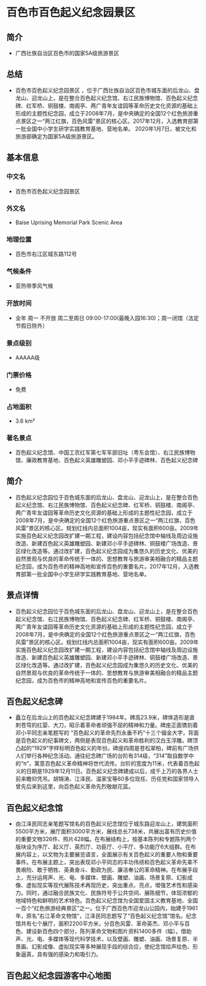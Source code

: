 # 百色市百色起义纪念园景区
## 简介
- 广西壮族自治区百色市的国家5A级旅游景区
## 总结
- 百色市百色起义纪念园景区 ，位于广西壮族自治区百色市城东面的后龙山、盘龙山、迎龙山上，是在整合百色起义纪念馆、右江民族博物馆、百色起义纪念碑、红军桥、铜鼓楼、南阁亭、两广青年友谊园等革命历史文化资源的基础上形成的主题性纪念园，成立于2008年7月，是中央确定的全国12个红色旅游重点景区之一“两江红旗，百色风雷”景区的核心区。2017年12月，入选教育部第一批全国中小学生研学实践教育基地、营地名单。  2020年1月7日，被文化和旅游部确定为国家5A级旅游景区。
## 基本信息
### 中文名
- 百色市百色起义纪念园景区
### 外文名
- Baise Uprising Memorial Park Scenic Area
### 地理位置
- 百色市右江区城东路112号
### 气候条件
- 亚热带季风气候
### 开放时间
- 全年 周一 不开放 周二至周日 09:00-17:00(最晚入园16:30)；周一闭馆（法定节假日除外）
### 景点级别
- AAAAA级
### 门票价格
- 免费
### 占地面积
- 3.6 km²
### 著名景点
- 百色起义纪念馆、中国工农红军第七军军部旧址（粤东会馆）、右江民族博物馆、廉政教育基地、百色起义英雄雕塑园、邓小平手迹碑林、百色起义纪念碑
## 简介
- 百色起义纪念园位于百色城东面的后龙山、盘龙山、迎龙山上，是在整合百色起义纪念馆、右江民族博物馆、百色起义纪念碑、红军桥、铜鼓楼、南阁亭、两广青年友谊园等革命历史文化资源的基础上形成的主题性纪念园，成立于2008年7月，是中央确定的全国12个红色旅游重点景区之一“两江红旗，百色风雷”景区的核心区。规划红线内总面积1004亩，现实有面积600亩。2009年实施百色起义纪念园改扩建一期工程，建设内容包括纪念馆中轴线及周边设施改造、新建百色起义英雄雕塑园、新建邓小平手迹碑林、铜鼓楼广场改造、景区绿化改造等。通过改扩建，百色起义纪念园成为集悠久的历史文化、优美的自然景观与优良的革命传统于一体的、思想教育与旅游审美相融合的精品主题纪念园，成为百色市的精神高地和宣传百色的重要名片。2017年12月，入选教育部第一批全国中小学生研学实践教育基地、营地名单。
## 景点详情
- 百色起义纪念园位于百色城东面的后龙山、盘龙山、迎龙山上，是在整合百色起义纪念馆、右江民族博物馆、百色起义纪念碑、红军桥、铜鼓楼、南阁亭、两广青年友谊园等革命历史文化资源的基础上形成的主题性纪念园，成立于2008年7月，是中央确定的全国12个红色旅游重点景区之一“两江红旗，百色风雷”景区的核心区。规划红线内总面积1004亩，现实有面积600亩。2009年实施百色起义纪念园改扩建一期工程，建设内容包括纪念馆中轴线及周边设施改造、新建百色起义英雄雕塑园、新建邓小平手迹碑林、铜鼓楼广场改造、景区绿化改造等。通过改扩建，百色起义纪念园成为集悠久的历史文化、优美的自然景观与优良的革命传统于一体的、思想教育与旅游审美相融合的精品主题纪念园，成为百色市的精神高地和宣传百色的重要名片。
## 百色起义纪念碑
- 矗立在后龙山上的百色起义纪念碑建于1984年。碑高23.9米，碑体造形是直刺苍穹的红婴、大刀，昭示着革命者顽强不屈的精神和力量。碑座正面镌刻着邓小平同志亲笔题写的 “百色起义的革命先烈永垂不朽”十三个镏金大字，背面是百色起义的纪事碑文，两侧是表现百色起义和革命胜利的汉白玉浮雕。碑顶凸起的“1929”字样标明百色起义的年份。碑座四周是苍松翠柏，碑前有广场供人们举行各种纪念活动。通往纪念碑广场的台阶有314级，“314”取自数学中的“π”，寓意百色起义革命精神将世代流传。台阶的宽度为11米，代表着百色起义的日期是1929年12月11日。百色起义纪念碑建成以后，成千上万的各界人士前来瞻仰凭吊。胡锦涛、江泽民、温家宝等60多位现任、历任党和国家领导人曾先后来到这里，向百色起义革命先烈敬献花篮。
## 百色起义纪念馆
- 由江泽民同志亲笔题写馆名的百色起义纪念馆位于城东路迎龙山上，建筑面积5500平方米，展厅面积3000平方米，展线总长738米，共展出富有历史价值的重要文物326件、照片428幅。在布展结构上，按基本陈列和专题陈列两个版块设为序厅、起义厅、英烈厅、功臣厅、小平厅、多功能厅6大组群。在布展内容上，以文物为主要展览语言，全面展示有关百色起义的重要人物和重要事件。在布展主题上，突出表现邓小平同志的丰功伟绩和百色起义革命先辈不畏艰险、敢于牺牲、英勇奋斗、勤政为民、廉洁奉公的革命精神。在布展手段上，充分运用声、光、电、多媒体、壁画、雕塑、油画、场景复原、幻影成像、虚拟现实等现代展陈技术再现历史，突出重点、亮点，增强艺术性和感染力。同时，通过融合民族文化、民族符号于公共空间、展陈细节，体现浓郁的地域特色和鲜明的艺术特色。百色起义纪念馆为全国爱国主义教育基地、全国一百个“红色旅游经典景区”之一。位于广西百色市迎龙山公园内，始建于1961年，原名“右江革命文物馆”，江泽民同志题写了“百色起义纪念馆”馆名。纪念馆共有七个展厅，面积2200平方米，分百色风雷、革命英杰、邓小平与百色、建设新百色四个部分，陈列革命文物和图片资料1400多件（幅）。借助声、光、电、多媒体等现代科学技术，以及壁画、雕塑、油画、场景复原、半景画、幻影成像、虚拟现实等多种展现手段的综合应，使纪念馆绘声绘色、形象逼真，具有强的感染力和吸引力。
## 百色起义纪念园游客中心地图
